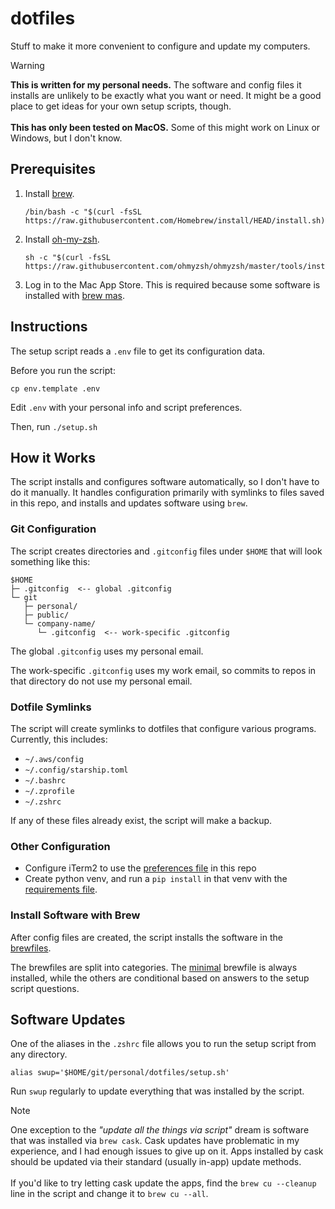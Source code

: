 # dotfiles

Stuff to make it more convenient to configure and update my computers.

> [!WARNING]
> **This is written for my personal needs.** The software and config files it installs are unlikely to be exactly what you want or need. It might be a good place to get ideas for your own setup scripts, though.<br><br>**This has only been tested on MacOS.** Some of this might work on Linux or Windows, but I don't know.

## Prerequisites

1. Install [brew](https://brew.sh).
    ```
    /bin/bash -c "$(curl -fsSL https://raw.githubusercontent.com/Homebrew/install/HEAD/install.sh)"
    ```
1. Install [oh-my-zsh](http://ohmyz.sh).
    ```
    sh -c "$(curl -fsSL https://raw.githubusercontent.com/ohmyzsh/ohmyzsh/master/tools/install.sh)"
    ```
1. Log in to the Mac App Store. This is required because some software is installed with [brew mas](https://formulae.brew.sh/formula/mas).

## Instructions

The setup script reads a `.env` file to get its configuration data.

Before you run the script:
```
cp env.template .env
```

Edit `.env` with your personal info and script preferences.

Then, run `./setup.sh`

## How it Works

The script installs and configures software automatically, so I don't have to do it manually. It handles configuration primarily with symlinks to files saved in this repo, and installs and updates software using `brew`.

### Git Configuration

The script creates directories and `.gitconfig` files under `$HOME` that will look something like this:

```
$HOME
├─ .gitconfig  <-- global .gitconfig
└─ git
   ├─ personal/
   ├─ public/
   └─ company-name/
      └─ .gitconfig  <-- work-specific .gitconfig
```

The global `.gitconfig` uses my personal email.

The work-specific `.gitconfig` uses my work email, so commits to repos in that directory do not use my personal email.

### Dotfile Symlinks

The script will create symlinks to dotfiles that configure various programs. Currently, this includes:

* `~/.aws/config`
* `~/.config/starship.toml`
* `~/.bashrc`
* `~/.zprofile`
* `~/.zshrc`

If any of these files already exist, the script will make a backup.

### Other Configuration

* Configure iTerm2 to use the [preferences file](conf/iterm) in this repo
* Create python venv, and run a `pip install` in that venv with the [requirements file](conf/python/requirements.txt).

### Install Software with Brew

After config files are created, the script installs the software in the [brewfiles](brew).

The brewfiles are split into categories. The [minimal](brew/1-minimal.brewfile) brewfile is always installed, while the others are conditional based on answers to the setup script questions.

## Software Updates

One of the aliases in the `.zshrc` file allows you to run the setup script from any directory.
```
alias swup='$HOME/git/personal/dotfiles/setup.sh'
```
Run `swup` regularly to update everything that was installed by the script.

> [!NOTE]
> One exception to the _"update all the things via script"_ dream is software that was installed via `brew cask`. Cask updates have problematic in my experience, and I had enough issues to give up on it. Apps installed by cask should be updated via their standard (usually in-app) update methods.<br><br>If you'd like to try letting cask update the apps, find the `brew cu --cleanup` line in the script and change it to `brew cu --all`.
